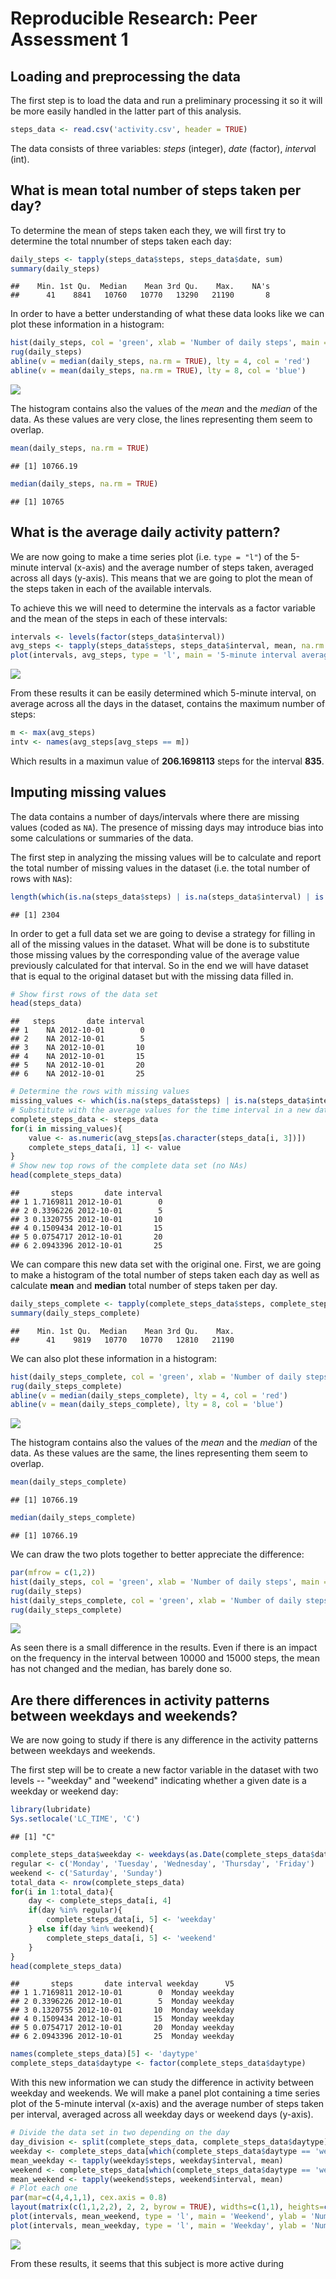 # Reproducible Research: Peer Assessment 1


## Loading and preprocessing the data

The first step is to load the data and run a preliminary processing it so it will be more easily handled in the latter part of this analysis.


```r
steps_data <- read.csv('activity.csv', header = TRUE)
```

The data consists of three variables: *steps* (integer), *date* (factor), *interva*l (int).

## What is mean total number of steps taken per day?

To determine the mean of steps taken each they, we will first try to determine the total nnumber of steps taken each day:


```r
daily_steps <- tapply(steps_data$steps, steps_data$date, sum)
summary(daily_steps)
```

```
##    Min. 1st Qu.  Median    Mean 3rd Qu.    Max.    NA's 
##      41    8841   10760   10770   13290   21190       8
```

In order to have a better understanding of what these data looks like we can plot these information in a histogram:


```r
hist(daily_steps, col = 'green', xlab = 'Number of daily steps', main = 'Histogram steps taken per day')
rug(daily_steps)
abline(v = median(daily_steps, na.rm = TRUE), lty = 4, col = 'red')
abline(v = mean(daily_steps, na.rm = TRUE), lty = 8, col = 'blue')
```

![](PA1_template_files/figure-html/daily_steps_hist-1.png) 

The histogram contains also the values of the *mean* and the *median* of the data. As these values are very close, the lines representing them seem to overlap.


```r
mean(daily_steps, na.rm = TRUE)
```

```
## [1] 10766.19
```

```r
median(daily_steps, na.rm = TRUE)
```

```
## [1] 10765
```


## What is the average daily activity pattern?

We are now going to make a time series plot (i.e. `type = "l"`) of the 5-minute interval (x-axis) and the average number of steps taken, averaged across all days (y-axis). This means that we are going to plot the mean of the steps taken in each of the available intervals.

To achieve this we will need to determine the intervals as a factor variable and the mean of the steps in each of these intervals:


```r
intervals <- levels(factor(steps_data$interval))
avg_steps <- tapply(steps_data$steps, steps_data$interval, mean, na.rm = TRUE)
plot(intervals, avg_steps, type = 'l', main = '5-minute interval average activity', xlab = 'Interval index', ylab = 'Average number of steps')
```

![](PA1_template_files/figure-html/avg_daily_pattern-1.png) 

From these results it can be easily determined which 5-minute interval, on average across all the days in the dataset, contains the maximum number of steps:


```r
m <- max(avg_steps)
intv <- names(avg_steps[avg_steps == m])
```

Which results in a maximun value of **206.1698113** steps for the interval **835**.

## Imputing missing values

The data contains a number of days/intervals where there are missing values (coded as `NA`). The presence of missing days may introduce bias into some calculations or summaries of the data.

The first step in analyzing the missing values will be to calculate and report the total number of missing values in the dataset (i.e. the total number of rows with `NA`s):


```r
length(which(is.na(steps_data$steps) | is.na(steps_data$interval) | is.na(steps_data$date)))
```

```
## [1] 2304
```

In order to get a full data set we are going to devise a strategy for filling in all of the missing values in the dataset. What will be done is to substitute those missing values by the corresponding value of the average value previously calculated for that interval. So in the end we will have dataset that is equal to the original dataset but with the missing data filled in.


```r
# Show first rows of the data set
head(steps_data)
```

```
##   steps       date interval
## 1    NA 2012-10-01        0
## 2    NA 2012-10-01        5
## 3    NA 2012-10-01       10
## 4    NA 2012-10-01       15
## 5    NA 2012-10-01       20
## 6    NA 2012-10-01       25
```

```r
# Determine the rows with missing values
missing_values <- which(is.na(steps_data$steps) | is.na(steps_data$interval) | is.na(steps_data$date),)
# Substitute with the average values for the time interval in a new data set
complete_steps_data <- steps_data
for(i in missing_values){
    value <- as.numeric(avg_steps[as.character(steps_data[i, 3])])
    complete_steps_data[i, 1] <- value
}
# Show new top rows of the complete data set (no NAs)
head(complete_steps_data)
```

```
##       steps       date interval
## 1 1.7169811 2012-10-01        0
## 2 0.3396226 2012-10-01        5
## 3 0.1320755 2012-10-01       10
## 4 0.1509434 2012-10-01       15
## 5 0.0754717 2012-10-01       20
## 6 2.0943396 2012-10-01       25
```

We can compare this new data set with the original one. First, we are going to make a histogram of the total number of steps taken each day as well as calculate **mean** and **median** total number of steps taken per day.


```r
daily_steps_complete <- tapply(complete_steps_data$steps, complete_steps_data$date, sum)
summary(daily_steps_complete)
```

```
##    Min. 1st Qu.  Median    Mean 3rd Qu.    Max. 
##      41    9819   10770   10770   12810   21190
```

We can also plot these information in a histogram:


```r
hist(daily_steps_complete, col = 'green', xlab = 'Number of daily steps', main = 'Histogram steps taken per day (complete data)')
rug(daily_steps_complete)
abline(v = median(daily_steps_complete), lty = 4, col = 'red')
abline(v = mean(daily_steps_complete), lty = 8, col = 'blue')
```

![](PA1_template_files/figure-html/daily_steps_complete_hist-1.png) 

The histogram contains also the values of the *mean* and the *median* of the data. As these values are the same, the lines representing them seem to overlap.


```r
mean(daily_steps_complete)
```

```
## [1] 10766.19
```

```r
median(daily_steps_complete)
```

```
## [1] 10766.19
```

We can draw the two plots together to better appreciate the difference:


```r
par(mfrow = c(1,2))
hist(daily_steps, col = 'green', xlab = 'Number of daily steps', main = 'Original data')
rug(daily_steps)
hist(daily_steps_complete, col = 'green', xlab = 'Number of daily steps', main = 'Complete data')
rug(daily_steps_complete)
```

![](PA1_template_files/figure-html/both_plots-1.png) 

As seen there is a small difference in the results. Even if there is an impact on the frequency in the interval between 10000 and 15000 steps, the mean has not changed and the median, has barely done so.

## Are there differences in activity patterns between weekdays and weekends?

We are now going to study if there is any difference in the activity patterns between weekdays and weekends.

The first step will be to create a new factor variable in the dataset with two levels -- "weekday" and "weekend" indicating whether a given date is a weekday or weekend day:


```r
library(lubridate)
Sys.setlocale('LC_TIME', 'C')
```

```
## [1] "C"
```

```r
complete_steps_data$weekday <- weekdays(as.Date(complete_steps_data$date))
regular <- c('Monday', 'Tuesday', 'Wednesday', 'Thursday', 'Friday')
weekend <- c('Saturday', 'Sunday')
total_data <- nrow(complete_steps_data)
for(i in 1:total_data){
    day <- complete_steps_data[i, 4]
    if(day %in% regular){
        complete_steps_data[i, 5] <- 'weekday'
    } else if(day %in% weekend){
        complete_steps_data[i, 5] <- 'weekend'
    }
}
head(complete_steps_data)
```

```
##       steps       date interval weekday      V5
## 1 1.7169811 2012-10-01        0  Monday weekday
## 2 0.3396226 2012-10-01        5  Monday weekday
## 3 0.1320755 2012-10-01       10  Monday weekday
## 4 0.1509434 2012-10-01       15  Monday weekday
## 5 0.0754717 2012-10-01       20  Monday weekday
## 6 2.0943396 2012-10-01       25  Monday weekday
```

```r
names(complete_steps_data)[5] <- 'daytype'
complete_steps_data$daytype <- factor(complete_steps_data$daytype)
```

With this new information we can study the difference in activity between weekday and weekends. We will make a panel plot containing a time series plot of the 5-minute interval (x-axis) and the average number of steps taken per interval, averaged across all weekday days or weekend days (y-axis).


```r
# Divide the data set in two depending on the day
day_division <- split(complete_steps_data, complete_steps_data$daytype)
weekday <- complete_steps_data[which(complete_steps_data$daytype == 'weekday'),]
mean_weekday <- tapply(weekday$steps, weekday$interval, mean)
weekend <- complete_steps_data[which(complete_steps_data$daytype == 'weekend'),]
mean_weekend <- tapply(weekend$steps, weekend$interval, mean)
# Plot each one
par(mar=c(4,4,1,1), cex.axis = 0.8)
layout(matrix(c(1,1,2,2), 2, 2, byrow = TRUE), widths=c(1,1), heights=c(2,2))
plot(intervals, mean_weekend, type = 'l', main = 'Weekend', ylab = 'Number of Steps', xlab = 'Interval')
plot(intervals, mean_weekday, type = 'l', main = 'Weekday', ylab = 'Number of Steps', xlab = 'Interval')
```

![](PA1_template_files/figure-html/plot_days-1.png) 

From these results, it seems that this subject is more active during 
